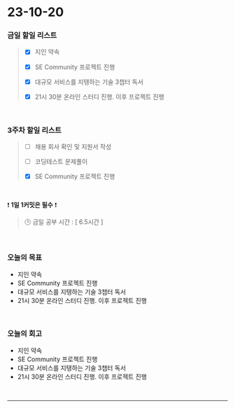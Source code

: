 # 23-10-20
### 금일 할일 리스트
> - [x]  지인 약속
>
> - [x]  SE Community 프로젝트 진행
>
> - [x]  대규모 서비스를 지탱하는 기술 3챕터 독서
> 
> - [x]  21시 30분 온라인 스터디 진행. 이후 프로젝트 진행



<br/>

### 3주차 할일 리스트  
> - [ ]  채용 회사 확인 및 지원서 작성
>
> - [ ]  코딩테스트 문제풀이
>
> - [x]  SE Community 프로젝트 진행

<br/>

❗ **1일 1커밋은 필수** ❗
> 🕒 금일 공부 시간 : [ 6.5시간 ]
  
<br/>

### 오늘의 목표
- 지인 약속
- SE Community 프로젝트 진행
- 대규모 서비스를 지탱하는 기술 3챕터 독서
- 21시 30분 온라인 스터디 진행. 이후 프로젝트 진행

<br>

### 오늘의 회고
- 지인 약속
- SE Community 프로젝트 진행
- 대규모 서비스를 지탱하는 기술 3챕터 독서
- 21시 30분 온라인 스터디 진행. 이후 프로젝트 진행


<br/>

------------  
